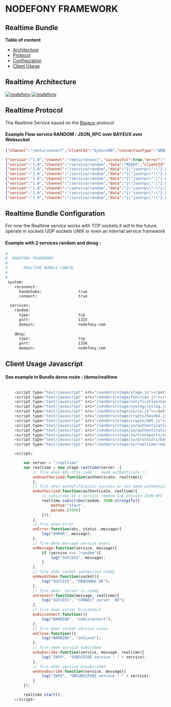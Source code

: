 # **NODEFONY FRAMEWORK**

## Realtime Bundle 
__Table of content__

- [Architecture](#architecture)
- [Protocol](#protocol)
- [Configuration](#configuration) 
- [Client Usage](#client) 

## <a name="architecture"></a> Realtime Architecture

[![nodefony](https://raw.githubusercontent.com/ccamensuli/nodefony/master/src/nodefony/doc/RealTime/realtime.png)](https://github.com/ccamensuli/nodefony) [![nodefony](https://raw.githubusercontent.com/ccamensuli/nodefony/master/src/nodefony/doc/RealTime/browserRealTime.png)](https://github.com/ccamensuli/nodefony)

## <a name="protocol"></a> Realtime Protocol
 
The Realtime Service based on the [Bayeux](http://svn.cometd.org/trunk/bayeux/bayeux.html) protocol

#### Example Flow service RANDOM :  JSON_RPC over BAYEUX over Websocket 
```json
{"channel":"/meta/connect","clientId":"Ey3uru0N","connectionType":"WEBSOCKET"}

{"version":"1.0","channel":"/meta/connect","successful":true,"error":"","clientId":"Ey3uru0N","timestamp":"2015-05-27T09:03:12.634Z","advice":{"reconnect":"retry"},"ext":{"address":"{\"remoteAddress\":\"nodefony.com\",\"host\":{\"protocol\":\"http:\",\"slashes\":true,\"auth\":null,\"host\":\"nodefony.com:5151\",\"port\":\"5151\",\"hostname\":\"nodefony.com\",\"hash\":null,\"search\":null,\"query\":null,\"pathname\":\"/\",\"path\":\"/\",\"href\":\"http://nodefony.com:5151/\"}}"},"data":{"monitoring":{"type":"tcp","port":1318,"domain":"nodefony.com"},"random":{"type":"tcp","port":1315,"domain":"nodefony.com"},"dmsg":{"type":"tcp","port":1316,"domain":"nodefony.com"}}}
{"version":"1.0","channel":"/service/random","data":"READY","clientId":"Ey3uru0N"}
{"version":"1.0","channel":"/service/random","data":"{\"jsonrpc\":\"2.0\",\"result\":68,\"error\":null,\"id\":null}","clientId":"Ey3uru0N"}
{"version":"1.0","channel":"/service/random","data":"{\"jsonrpc\":\"2.0\",\"result\":86,\"error\":null,\"id\":null}","clientId":"Ey3uru0N"}
{"version":"1.0","channel":"/service/random","data":"{\"jsonrpc\":\"2.0\",\"result\":26,\"error\":null,\"id\":null}","clientId":"Ey3uru0N"}	
{"version":"1.0","channel":"/service/random","data":"{\"jsonrpc\":\"2.0\",\"result\":28,\"error\":null,\"id\":null}","clientId":"Ey3uru0N"}	
{"version":"1.0","channel":"/service/random","data":"{\"jsonrpc\":\"2.0\",\"result\":53,\"error\":null,\"id\":null}","clientId":"Ey3uru0N"}	
{"version":"1.0","channel":"/service/random","data":"{\"jsonrpc\":\"2.0\",\"result\":31,\"error\":null,\"id\":null}","clientId":"Ey3uru0N"}	
{"version":"1.0","channel":"/service/random","data":"{\"jsonrpc\":\"2.0\",\"result\":28,\"error\":null,\"id\":null}","clientId":"Ey3uru0N"}	

```

## <a name="configuration"></a> Realtime Bundle Configuration

For now the Realtime service works with TCP sockets it will in the future operate in sockets UDP sockets UNIX or even an internal service framework

#### Example with 2 services random and dmsg :

```bash
#
#  NODEFONY FRAMEWORK 
#
#       REALTIME BUNDLE CONFIG
#
#
 system:
    reconnect:
      handshake:               	true
      connect:                  true

  services:
    random:
      type:                     tcp
      port:                     1315
      domain:                   nodefony.com
      
    dmsg:
      type:                     tcp
      port:                     1316
      domain:                   nodefony.com
```

## <a name="client"></a> Client Usage Javascript
#### See example in Bundle demo   route : /demo/realtime
```javascript

	<script type="text/javascript" src="/vendors/stage/stage.js"></script>
	<script type="text/javascript" src="/vendors/stage/function.js"></script>
	<script type="text/javascript" src="/vendors/stage/notificationsCenter.js"></script>
	<script type="text/javascript" src="/vendors/stage/syslog/syslog.js"></script>
	<script type="text/javascript" src="/vendors/stage/io/io.js"></script>
	<script type="text/javascript" src="/vendors/stage/crypto/base64.js"></script>
	<script type="text/javascript" src="/vendors/stage/crypto/md5.js"></script>
	<script type="text/javascript" src="/vendors/stage/io/authentication/mechanisms/digest-md5/digestMd5.js"></script>
	<script type="text/javascript" src="/vendors/stage/io/authentication/sasl/sasl.js"></script>
	<script type="text/javascript" src="/vendors/stage/io/transports/socket.js"></script>
	<script type="text/javascript" src="/vendors/stage/io/protocols/bayeux/bayeux.js"></script>
	<script type="text/javascript" src="/vendors/stage/io/realtime/realtime.js"></script>

	<script>

		var server = "/realtime"		
		var realtime = new stage.realtime(server ,{
			// fire when 401 http code :  need authenticate !! 
			onUnauthorized:function(authenticate, realtime){
			},
			// fire when authetification success or not need authenticate
			onAuthorized:function(authenticate, realtime){
				// subscribe to a service ramdom sub procole JSON-RPC
				realtime.subscribe(random, JSON.stringify({
					method:"start",
					params:[5000]
				}));
			},
			// fire when error
			onError:function(obj, status ,message){
				log("ERROR", message);
			},
			// fire when message service event
			onMessage:function(service, message){
				if (service === "random"){
					log("SUCCESS", message);	
				}
			},
			// fire when socket connection ready 
			onHandshake:function(socket){
				log("SUCCESS", "HANSHAKE OK");
			},
			// fire when  server is ready
			onConnect:function(message, realtime){
				log("SUCCESS", "CONNECT server  OK");
			},
			// fire when server Disconnect
			onDisconnect:function(){
				log("WARNING", "onDisconnect");
			},
			// fire when socket service close
			onClose:function(){
				log("WARNING", "onCLose");
			},
			// fire when service subcribed 
			onSubscribe:function(service, message, realtime){
				log("INFO", "SUBSCRIBE service : " + service);
			},
			// fire when service unsubcribed 
			onUnsubscribe:function(service, message){
				log("INFO", "UNSUBSCRIBE service : " + service);
			}
		});	

		realtime.start();
	</script>

```


